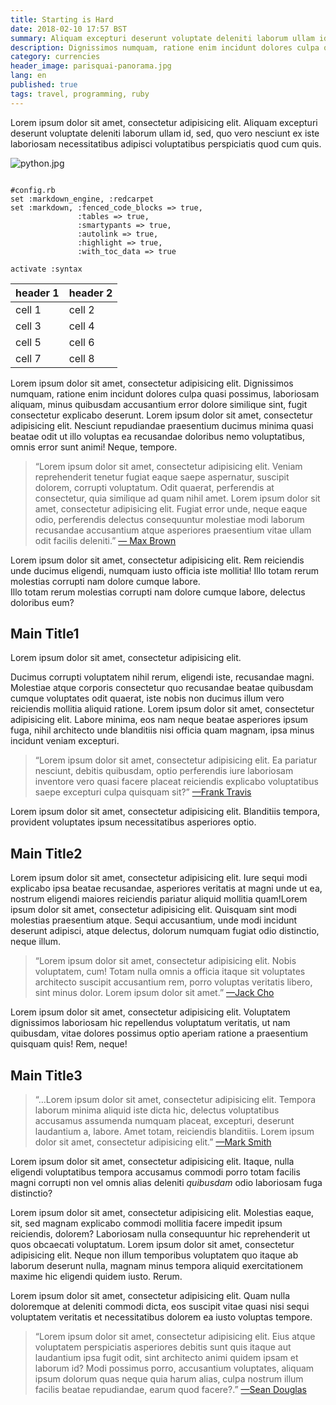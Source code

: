 ```yaml
---
title: Starting is Hard
date: 2018-02-10 17:57 BST
summary: Aliquam excepturi deserunt voluptate deleniti laborum ullam id, sed, quo vero nesciunt ex iste.
description: Dignissimos numquam, ratione enim incidunt dolores culpa quasi possimus, laboriosam aliquam.
category: currencies
header_image: parisquai-panorama.jpg
lang: en
published: true
tags: travel, programming, ruby
---
```


Lorem ipsum dolor sit amet, consectetur adipisicing elit. Aliquam excepturi deserunt voluptate deleniti laborum ullam id, sed, quo vero nesciunt ex iste laboriosam necessitatibus adipisci voluptatibus perspiciatis quod cum quis.

![python.jpg](/images/python.jpg)

<pre><code class="language-ruby">
#config.rb
set :markdown_engine, :redcarpet
set :markdown, :fenced_code_blocks => true,
               :tables => true,
               :smartypants => true,
               :autolink => true,
               :highlight => true,
               :with_toc_data => true

activate :syntax
</code></pre>

| header 1 | header 2 |
| -------- | -------- |
| cell 1   | cell 2   |
| cell 3   | cell 4   |
| cell 5   | cell 6   |
| cell 7   | cell 8   |


Lorem ipsum dolor sit amet, consectetur adipisicing elit. Dignissimos numquam, ratione enim incidunt dolores culpa quasi possimus, laboriosam aliquam, minus quibusdam accusantium error dolore similique sint, fugit consectetur explicabo deserunt. Lorem ipsum dolor sit amet, consectetur adipisicing elit. Nesciunt repudiandae praesentium ducimus minima quasi beatae odit ut illo voluptas ea recusandae doloribus nemo voluptatibus, omnis error sunt animi! Neque, tempore.

> “Lorem ipsum dolor sit amet, consectetur adipisicing elit. Veniam reprehenderit tenetur fugiat eaque saepe aspernatur, suscipit dolorem, corrupti voluptatum. Odit quaerat, perferendis at consectetur, quia similique ad quam nihil amet. Lorem ipsum dolor sit amet, consectetur adipisicing elit. Fugiat error unde, neque eaque odio, perferendis delectus consequuntur molestiae modi laborum recusandae accusantium atque asperiores praesentium vitae ullam odit facilis deleniti.” [— Max Brown](http://nicolasdotto.com/blog/starting-is-hard)

Lorem ipsum dolor sit amet, consectetur adipisicing elit. Rem reiciendis unde ducimus eligendi, numquam iusto officia iste mollitia! Illo totam rerum molestias corrupti nam dolore cumque labore.<br>
Illo totam rerum molestias corrupti nam dolore cumque labore, delectus doloribus eum?

## Main Title1

Lorem ipsum dolor sit amet, consectetur adipisicing elit.

Ducimus corrupti voluptatem nihil rerum, eligendi iste, recusandae magni.
Molestiae atque corporis consectetur quo recusandae beatae quibusdam cumque voluptates odit quaerat, iste nobis non ducimus illum vero reiciendis mollitia aliquid ratione. Lorem ipsum dolor sit amet, consectetur adipisicing elit. Labore minima, eos nam neque beatae asperiores ipsum fuga, nihil architecto unde blanditiis nisi officia quam magnam, ipsa minus incidunt veniam excepturi.

> “Lorem ipsum dolor sit amet, consectetur adipisicing elit. Ea pariatur nesciunt, debitis quibusdam, optio perferendis iure laboriosam inventore vero quasi facere placeat reiciendis explicabo voluptatibus saepe excepturi culpa quisquam sit?” [—Frank Travis](https://nicolasdotto.com/blog/start)

Lorem ipsum dolor sit amet, consectetur adipisicing elit. Blanditiis tempora, provident voluptates ipsum necessitatibus asperiores optio.

## Main Title2

Lorem ipsum dolor sit amet, consectetur adipisicing elit. Iure sequi modi explicabo ipsa beatae recusandae, asperiores veritatis at magni unde ut ea, nostrum eligendi maiores reiciendis pariatur aliquid mollitia quam!Lorem ipsum dolor sit amet, consectetur adipisicing elit. Quisquam sint modi molestias praesentium atque. Sequi accusantium, unde modi incidunt deserunt adipisci, atque delectus, dolorum numquam fugiat odio distinctio, neque illum.

> “Lorem ipsum dolor sit amet, consectetur adipisicing elit. Nobis voluptatem, cum! Totam nulla omnis a officia itaque sit voluptates architecto suscipit accusantium rem, porro voluptas veritatis libero, sint minus dolor. Lorem ipsum dolor sit amet.” [—Jack Cho](https://nicolasdotto.com/start-is-hard/)

Lorem ipsum dolor sit amet, consectetur adipisicing elit. Voluptatem dignissimos laboriosam hic repellendus voluptatum veritatis, ut nam quibusdam, vitae dolores possimus optio aperiam ratione a praesentium quisquam quis! Rem, neque!

## Main Title3

> “…Lorem ipsum dolor sit amet, consectetur adipisicing elit. Tempora laborum minima aliquid iste dicta hic, delectus voluptatibus accusamus assumenda numquam placeat, excepturi, deserunt laudantium a, labore. Amet totam, reiciendis blanditiis. Lorem ipsum dolor sit amet, consectetur adipisicing elit.” [—Mark Smith](https://nicolasdotto.com/starting-is-hard/)

Lorem ipsum dolor sit amet, consectetur adipisicing elit. Itaque, nulla eligendi voluptatibus tempora accusamus commodi porro totam facilis magni corrupti non vel omnis alias deleniti *quibusdam* odio laboriosam fuga distinctio?

Lorem ipsum dolor sit amet, consectetur adipisicing elit. Molestias eaque, sit, sed magnam explicabo commodi mollitia facere impedit ipsum reiciendis, dolorem? Laboriosam nulla consequuntur hic reprehenderit ut quos obcaecati voluptatum. Lorem ipsum dolor sit amet, consectetur adipisicing elit. Neque non illum temporibus voluptatem quo itaque ab laborum deserunt nulla, magnam minus tempora aliquid exercitationem maxime hic eligendi quidem iusto. Rerum.

Lorem ipsum dolor sit amet, consectetur adipisicing elit. Quam nulla doloremque at deleniti commodi dicta, eos suscipit vitae quasi nisi sequi voluptatem veritatis et necessitatibus dolorem ea iusto voluptas tempore.

> “Lorem ipsum dolor sit amet, consectetur adipisicing elit. Eius atque voluptatem perspiciatis asperiores debitis sunt quis itaque aut laudantium ipsa fugit odit, sint architecto animi quidem ipsam et laborum id? Modi possimus porro, accusantium voluptates, aliquam ipsum dolorum quas neque quia harum alias, culpa nostrum illum facilis beatae repudiandae, earum quod facere?.” [—Sean Douglas](https://nicolasdotto.com/starting-is-hard/)
